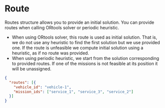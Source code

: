 # Route

Routes structure allows you to provide an initial solution. You can provide routes when calling ORtools solver or periodic heuristic.

* When using ORtools solver, this route is used as initial solution. That is, we do not use any heuristic to find the first solution but we use provided one.
If the route is unfeasible we compute initial solution using a heuristic, as if no route was provided.
* When using periodic heuristic, we start from the solution corresponding to provided routes. If one of the missions is not feasible at its position it will be unassigned.

```json
{
  "routes": [{
    "vehicle_id": "vehicle-1",
    "mission_ids": ["service_1", "service_3", "service_2"]
  }]
}
```
